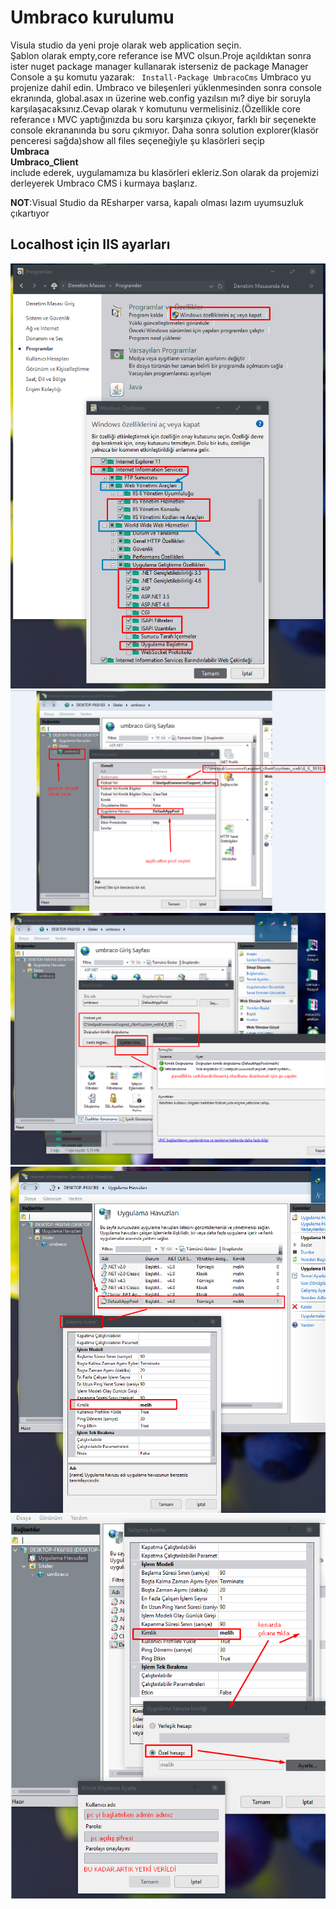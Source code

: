 # Umbraco kurulumu
Visula studio da yeni proje olarak web application seçin.<br>
Şablon olarak empty,core referance ise MVC olsun.Proje açıldıktan sonra ister nuget package manager kullanarak isterseniz de package Manager
Console a şu komutu yazarak: ``` Install-Package UmbracoCms``` Umbraco yu projenize dahil edin.
Umbraco ve bileşenleri yüklenmesinden sonra console ekranında, global.asax ın üzerine web.config yazılsın mı? diye bir soruyla karşılaşacaksınız.Cevap olarak ```Y``` komutunu vermelisiniz.(Özellikle core referance ı MVC yaptığınızda bu soru karşınıza çıkıyor, farklı bir seçenekte console ekrananında bu soru çıkmıyor. Daha sonra solution explorer(klasör penceresi sağda)show all files seçeneğiyle
şu klasörleri seçip<br>
**Umbraca**<br>
**Umbraco_Client**<br>
include ederek, uygulamamıza bu klasörleri ekleriz.Son olarak da projemizi derleyerek Umbraco CMS i kurmaya başlarız.

**NOT**:Visual Studio da REsharper varsa, kapalı olması lazım uyumsuzluk çıkartıyor<br>

## **Localhost için IIS ayarları**<br>
![1](https://raw.githubusercontent.com/melihs/Umbraco_CMS_ASP.NET-MVC/master/IIS_ayarlari(localhost_icin)/1.png)
![2](https://raw.githubusercontent.com/melihs/Umbraco_CMS_ASP.NET-MVC/master/IIS_ayarlari(localhost_icin)/2.png)
![3](https://raw.githubusercontent.com/melihs/Umbraco_CMS_ASP.NET-MVC/master/IIS_ayarlari(localhost_icin)/3.png)
![4](https://raw.githubusercontent.com/melihs/Umbraco_CMS_ASP.NET-MVC/master/IIS_ayarlari(localhost_icin)/4.png)
![5](https://raw.githubusercontent.com/melihs/Umbraco_CMS_ASP.NET-MVC/master/IIS_ayarlari(localhost_icin)/5.png)

